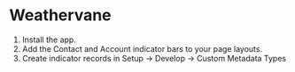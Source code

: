 # Weathervane

1. Install the app.
2. Add the Contact and Account indicator bars to your page layouts.
3. Create indicator records in Setup -> Develop -> Custom Metadata Types
